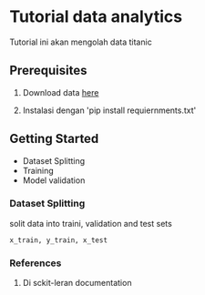 # Tutorial data analytics

Tutorial ini akan mengolah data titanic 

## Prerequisites

1. Download data [here](https://www.kaggle.com/datasets/yasserh/titanic-dataset)

2. Instalasi dengan 'pip install requiernments.txt'

## Getting Started
- Dataset Splitting
- Training
- Model validation
  

### Dataset Splitting
solit data into traini, validation and test sets
```code
x_train, y_train, x_test
```

### References

1. Di sckit-leran documentation